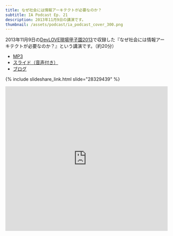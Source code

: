 ```yaml
---
title: なぜ社会には情報アーキテクトが必要なのか？
subtitle: IA Podcast Ep. 21
description: 2013年11月9日の講演です。
thumbnail: /assets/podcast/ia_podcast_cover_300.png
---
```


2013年11月9日の[DevLOVE現場甲子園2013](http://devlove.doorkeeper.jp/events/5464)で収録した『なぜ社会には情報アーキテクトが必要なのか？』という講演です。（約20分）

- [MP3](http://static.ishibashihideto.net/podcast/ia_podcast_021.mp3)
- [スライド（音声付き）](http://www.slideshare.net/HidetoIshibashi/ss-28329439)
- [ブログ](http://ja.ishibashihideto.net/activity/2013/11/17/why-society-needs-ia.html)

{% include slideshare_link.html slide="28329439" %}

<iframe width="100%" height="450" scrolling="no" frameborder="no" src="https://w.soundcloud.com/player/?url=https%3A//api.soundcloud.com/tracks/283582984&amp;auto_play=false&amp;hide_related=false&amp;show_comments=true&amp;show_user=true&amp;show_reposts=false&amp;visual=true"></iframe>

